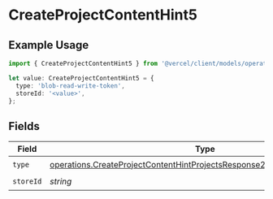 # CreateProjectContentHint5

## Example Usage

```typescript
import { CreateProjectContentHint5 } from '@vercel/client/models/operations';

let value: CreateProjectContentHint5 = {
  type: 'blob-read-write-token',
  storeId: '<value>',
};
```

## Fields

| Field     | Type                                                                                                                                                                   | Required           | Description |
| --------- | ---------------------------------------------------------------------------------------------------------------------------------------------------------------------- | ------------------ | ----------- |
| `type`    | [operations.CreateProjectContentHintProjectsResponse200ApplicationJSONType](../../models/operations/createprojectcontenthintprojectsresponse200applicationjsontype.md) | :heavy_check_mark: | N/A         |
| `storeId` | _string_                                                                                                                                                               | :heavy_check_mark: | N/A         |
